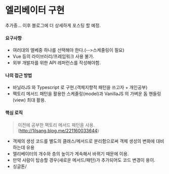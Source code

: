 엘리베이터 구현
===
추가중...
이후 블로그에 더 상세하게 포스팅 할 예정.

#### 요구사항

- 여러대의 엘베중 하나를 선택해야 한다.(-->스케줄링이 필요)
- Vue 등의 라이브러리/프레임워크 사용 불가.
- 외부 개발자를 위한 API 레퍼런스를 작성해야함.

#### 나의 접근 방법

- 바닐라JS 와 Typescript 로 구현.(객체지향적 패턴을 쓰고자 + 개인공부)
- 팩토리 메서드 패턴을 활용한 스케줄링(model)과 VanillaJS 의 가벼운 돔 핸들링(view) 최대 활용.

#### 핵심 로직

> 이전에 공부한 팩토리 메서드 패턴을 사용.(http://1ilsang.blog.me/221160033644)
- 객체의 생성 코드를 별도의 클래스/메서드로 분리함으로써 객체 생성의 변화에 대비하는데 유용
- 엘리베이터의 개수와 층의 높이가 계속해서 바뀌기 때문에 이용.
- 만약 사람이 탑승할 경우(새로운 메서드/패턴)가 추가되어도 코드 변경이 용이. 
- 싱글톤/